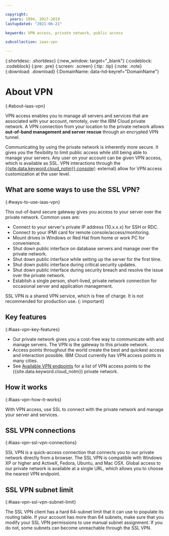 ```yaml
---

copyright:
  years: 1994, 2017-2019
lastupdated: "2021-06-21"

keywords: VPN access, private network, public access

subcollection: iaas-vpn

---
```


{:shortdesc: .shortdesc}
{:new_window: target="_blank"}
{:codeblock: .codeblock}
{:pre: .pre}
{:screen: .screen}
{:tip: .tip}
{:note: .note}
{:download: .download}
{:DomainName: data-hd-keyref="DomainName"}

# About VPN
{:#about-iaas-vpn}

VPN access enables you to manage all servers and services that are associated with your account, remotely, over the IBM Cloud private network. A VPN connection from your location to the private network allows **out-of-band management and server rescue** through an encrypted VPN tunnel.

Communicating by using the private network is inherently more secure. It gives you the flexibility to limit public access while still being able to manage your servers. Any user on your account can be given VPN access, which is available as SSL. VPN interactions through the [{{site.data.keyword.cloud_notm}} console](https://{DomainName}/){: external} allow for VPN access customization at the user level.

## What are some ways to use the SSL VPN?
{:#ways-to-use-iaas-vpn}

This out-of-band secure gateway gives you access to your server over the private network. Common uses are:

* Connect to your server's private IP address (10.x.x.x) for SSH or RDC.
* Connect to your IPMI card for remote console/access/monitoring.
* Mount drives in Windows or Red Hat from home or work PC for convenience.
* Shut down public interface on database servers and manage over the private network.
* Shut down public interface while setting up the server for the first time.
* Shut down public interface during critical security updates.
* Shut down public interface during security breach and resolve the issue over the private network.
* Establish a single person, short-lived, private network connection for occasional server and application management.

SSL VPN is a shared VPN service, which is free of charge. It is not recommended for production use.
{: important}

## Key features
{:#iaas-vpn-key-features}

 * Our private network gives you a cost-free way to communicate with and manage servers. The VPN is the gateway to this private network.
 * Access points throughout the world create the best and quickest access and interaction possible. IBM Cloud currently has VPN access points in many cities.
 * See [Available VPN endpoints](/docs/iaas-vpn?topic=iaas-vpn-available-vpn-endpoints) for a list of VPN access points to the {{site.data.keyword.cloud_notm}} private network.

## How it works
{:#iaas-vpn-how-it-works}

With VPN access, use SSL to connect with the private network and manage your server and services.

## SSL VPN connections
{:#iaas-vpn-ssl-vpn-connections}

SSL VPN is a quick-access connection that connects you to our private network directly from a browser. The SSL VPN is compatible with Windows XP or higher and ActiveX, Fedora, Ubuntu, and Mac OSX. Global access to our private network is available at a single URL, which allows you to choose the nearest VPN endpoint.

## SSL VPN subnet limit
{:#iaas-vpn-ssl-vpn-subnet-limit}

The SSL VPN client has a hard 64-subnet limit that it can use to populate its routing table. If your account has more than 64 subnets, make sure that you modify your SSL VPN permissions to use manual subnet assignment. If you do not, some subnets can become unreachable through the SSL VPN.
